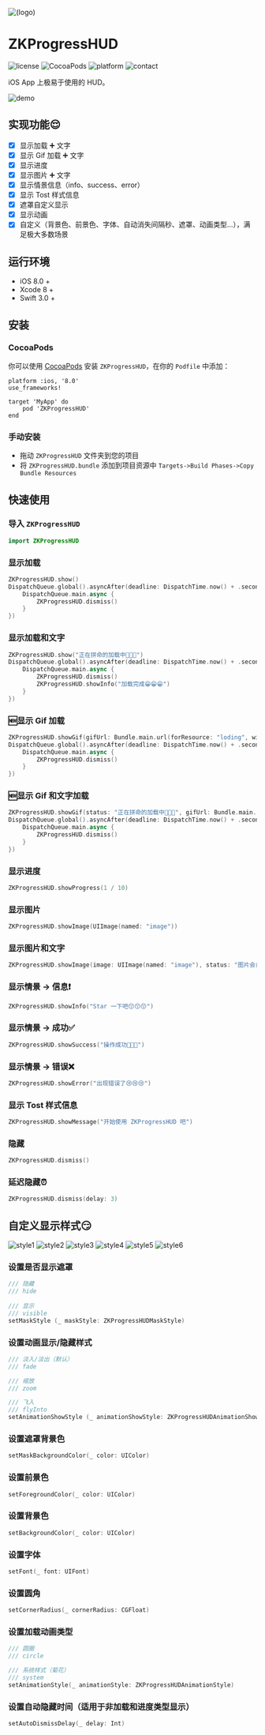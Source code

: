 ![(logo)](https://raw.githubusercontent.com/WangWenzhuang/ZKProgressHUD/master/Demo/image%402x.png)

# ZKProgressHUD

![license](https://img.shields.io/badge/license-MIT-brightgreen.svg)
![CocoaPods](https://img.shields.io/badge/pod-v1.1-brightgreen.svg)
![platform](https://img.shields.io/badge/platform-iOS-brightgreen.svg)
![contact](https://img.shields.io/badge/contact-1020304029%40qq.com-brightgreen.svg)

iOS App 上极易于使用的 HUD。

![demo](https://raw.githubusercontent.com/WangWenzhuang/ZKProgressHUD/master/image/demo.gif)

## 实现功能😌

- [x] 显示加载 ➕ 文字 
- [x] 显示 Gif 加载 ➕ 文字
- [x] 显示进度
- [x] 显示图片 ➕ 文字
- [x] 显示情景信息（info、success、error）
- [x] 显示 Tost 样式信息
- [x] 遮罩自定义显示
- [x] 显示动画
- [x] 自定义（背景色、前景色、字体、自动消失间隔秒、遮罩、动画类型...），满足极大多数场景

## 运行环境

* iOS 8.0 +
* Xcode 8 +
* Swift 3.0 +

## 安装

### CocoaPods

你可以使用 [CocoaPods](http://cocoapods.org/) 安装 `ZKProgressHUD`，在你的 `Podfile` 中添加：

```ogdl
platform :ios, '8.0'
use_frameworks!

target 'MyApp' do
    pod 'ZKProgressHUD'
end
```
### 手动安装

* 拖动 `ZKProgressHUD` 文件夹到您的项目
* 将 `ZKProgressHUD.bundle` 添加到项目资源中 `Targets->Build Phases->Copy Bundle Resources`

## 快速使用

### 导入 `ZKProgressHUD`

```swift
import ZKProgressHUD
```

### 显示加载

```swift
ZKProgressHUD.show()
DispatchQueue.global().asyncAfter(deadline: DispatchTime.now() + .seconds(3), execute: {
    DispatchQueue.main.async {
        ZKProgressHUD.dismiss()
    }
})
```

### 显示加载和文字

```swift
ZKProgressHUD.show("正在拼命的加载中🏃🏃🏃")
DispatchQueue.global().asyncAfter(deadline: DispatchTime.now() + .seconds(3), execute: {
    DispatchQueue.main.async {
        ZKProgressHUD.dismiss()
        ZKProgressHUD.showInfo("加载完成😁😁😁")
    }
})
```

### 🆕显示 Gif 加载

```swift
ZKProgressHUD.showGif(gifUrl: Bundle.main.url(forResource: "loding", withExtension: "gif"), gifSize: 80)
DispatchQueue.global().asyncAfter(deadline: DispatchTime.now() + .seconds(3), execute: {
    DispatchQueue.main.async {
        ZKProgressHUD.dismiss()
    }
})
```

### 🆕显示 Gif 和文字加载

```swift
ZKProgressHUD.showGif(status: "正在拼命的加载中🏃🏃🏃", gifUrl: Bundle.main.url(forResource: "loding", withExtension: "gif"), gifSize: 80)
DispatchQueue.global().asyncAfter(deadline: DispatchTime.now() + .seconds(3), execute: {
    DispatchQueue.main.async {
        ZKProgressHUD.dismiss()
    }
})
```

### 显示进度

```swift
ZKProgressHUD.showProgress(1 / 10)
```

### 显示图片

```swift
ZKProgressHUD.showImage(UIImage(named: "image"))
```

### 显示图片和文字

```swift
ZKProgressHUD.showImage(image: UIImage(named: "image"), status: "图片会自动消失😏😏😏")
```

### 显示情景 -> 信息❗️

```swift
ZKProgressHUD.showInfo("Star 一下吧😙😙😙")
```

### 显示情景 -> 成功✅

```swift
ZKProgressHUD.showSuccess("操作成功👏👏👏")
```

### 显示情景 -> 错误❌

```swift
ZKProgressHUD.showError("出现错误了😢😢😢")
```

### 显示 Tost 样式信息

```swift
ZKProgressHUD.showMessage("开始使用 ZKProgressHUD 吧")
```

### 隐藏

```swift
ZKProgressHUD.dismiss()
```

### 延迟隐藏⏰

```swift
ZKProgressHUD.dismiss(delay: 3)
```

## 自定义显示样式😏

![style1](https://raw.githubusercontent.com/WangWenzhuang/ZKProgressHUD/master/image/style1.jpeg)
![style2](https://raw.githubusercontent.com/WangWenzhuang/ZKProgressHUD/master/image/style2.jpeg)
![style3](https://raw.githubusercontent.com/WangWenzhuang/ZKProgressHUD/master/image/style3.jpeg)
![style4](https://raw.githubusercontent.com/WangWenzhuang/ZKProgressHUD/master/image/style4.jpeg)
![style5](https://raw.githubusercontent.com/WangWenzhuang/ZKProgressHUD/master/image/style5.jpeg)
![style6](https://raw.githubusercontent.com/WangWenzhuang/ZKProgressHUD/master/image/style6.jpeg)

### 设置是否显示遮罩

```swift
/// 隐藏
/// hide
    
/// 显示
/// visible
setMaskStyle (_ maskStyle: ZKProgressHUDMaskStyle)
```

### 设置动画显示/隐藏样式

```swift
/// 淡入/淡出（默认）
/// fade

/// 缩放
/// zoom

/// 飞入
/// flyInto
setAnimationShowStyle (_ animationShowStyle: ZKProgressHUDAnimationShowStyle)
```

### 设置遮罩背景色

```swift
setMaskBackgroundColor(_ color: UIColor)
```

### 设置前景色

```swift
setForegroundColor(_ color: UIColor)
```

### 设置背景色

```swift
setBackgroundColor(_ color: UIColor)
```

### 设置字体

```swift
setFont(_ font: UIFont)
```

### 设置圆角

```swift
setCornerRadius(_ cornerRadius: CGFloat)
```

### 设置加载动画类型

```swift
/// 圆圈
/// circle

/// 系统样式（菊花）
/// system
setAnimationStyle(_ animationStyle: ZKProgressHUDAnimationStyle)
```

### 设置自动隐藏时间（适用于非加载和进度类型显示）

```swift
setAutoDismissDelay(_ delay: Int)
```
